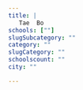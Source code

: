 ```yaml
---
title: |
   Tae  Bο
schools: [""]
slugSubcategory: ""
category: ""
slugCategory: ""
schoolscount: ""
city: ""

---
```


